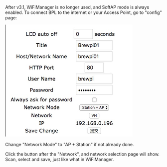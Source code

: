 After v3.1, WiFiManager is no longer used, and SoftAP mode is always enabled. To connect BPL to the internet or your Access Point, go to "config" page:

![Config.htm](image/systemconfig.jpg?raw=true)

Change "Network Mode" to "AP + Station" if not already done.

Click the button after the "Network", and network selection page will show. Scan, select and save, just like what in WiFiManager.
 
